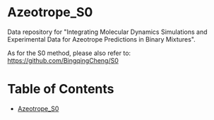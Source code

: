 # Azeotrope_S0
Data repository for "Integrating Molecular Dynamics Simulations and Experimental Data for Azeotrope Predictions in Binary Mixtures".

As for the S0 method, please also refer to: https://github.com/BingqingCheng/S0

Table of Contents
=================
- [Azeotrope\_S0](#azeotrope_s0)
